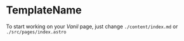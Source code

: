 # TemplateName

To start working on your _Vanil_ page, just change `./content/index.md` or `./src/pages/index.astro`
